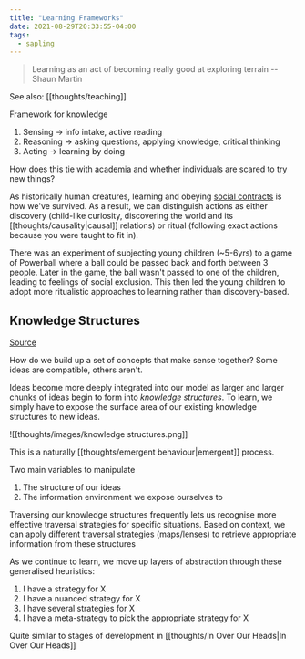 ```yaml
---
title: "Learning Frameworks"
date: 2021-08-29T20:33:55-04:00
tags:
  - sapling
---
```


> Learning as an act of becoming really good at exploring terrain -- Shaun Martin

See also: [[thoughts/teaching]]

Framework for knowledge

1.  Sensing → info intake, active reading
2.  Reasoning → asking questions, applying knowledge, critical thinking
3.  Acting → learning by doing

How does this tie with [academia](thoughts/academia.md) and whether individuals are scared to try new things?

As historically human creatures, learning and obeying [social contracts](thoughts/social%20contracts.md) is how we've survived. As a result, we can distinguish actions as either discovery (child-like curiosity, discovering the world and its [[thoughts/causality|causal]] relations) or ritual (following exact actions because you were taught to fit in).

There was an experiment of subjecting young children (~5-6yrs) to a game of Powerball where a ball could be passed back and forth between 3 people. Later in the game, the ball wasn't passed to one of the children, leading to feelings of social exclusion. This then led the young children to adopt more ritualistic approaches to learning rather than discovery-based.

## Knowledge Structures

[Source](https://shimmeringvoid.substack.com/p/the-structure-of-wisdom)

How do we build up a set of concepts that make sense together? Some ideas are compatible, others aren't.

Ideas become more deeply integrated into our model as larger and larger chunks of ideas begin to form into *knowledge structures*. To learn, we simply have to expose the surface area of our existing knowledge structures to new ideas.

![[thoughts/images/knowledge structures.png]]

This is a naturally [[thoughts/emergent behaviour|emergent]] process.

Two main variables to manipulate

1. The structure of our ideas
2. The information environment we expose ourselves to

Traversing our knowledge structures frequently lets us recognise more effective traversal strategies for specific situations. Based on context, we can apply different traversal strategies (maps/lenses) to retrieve appropriate information from these structures

As we continue to learn, we move up layers of abstraction through these generalised heuristics:

1. I have a strategy for X
2. I have a nuanced strategy for X
3. I have several strategies for X
4. I have a meta-strategy to pick the appropriate strategy for X

Quite similar to stages of development in [[thoughts/In Over Our Heads|In Over Our Heads]]
